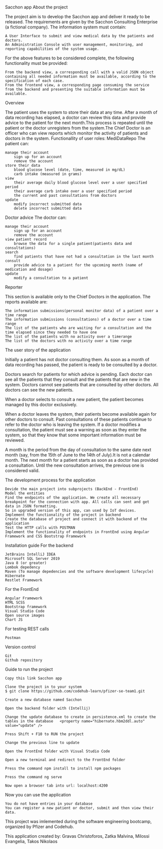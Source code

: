 Sacchon app
About the project

The project aim is to develop the Sacchon app and deliver it ready to be released. The requirements are given by the Sacchon Consulting Enterprise (a fictional company). The information system must contain:

    A User Interface to submit and view medical data by the patients and doctors.
    An Administration Console with user management, monitoring, and reporting capabilities of the system usage.

For the above features to be considered complete, the following functionality must be provided:

    From the backend view, a corresponding call with a valid JSON object containing all needed information must be available, according to the specification of each case.
    From the frontend view, a corresponding page consuming the service from the backend and presenting the suitable information must be available.

Overview

The patient uses the system to store their data at any time. After a month of data recording has elapsed, a doctor can review this data and provide advice to the patient for the next month.This process is repeated until the patient or the doctor unregisters from the system.The Chief Doctor is an officer who can view reports which monitor the activity of patients and doctors in the system.
Functionallity of user roles:
MediDataRepo
The patient can:

    manage their account
        sign up for an account
        remove the account
    store their data
        blood glucose level (date, time, measured in mg/dL)
        carb intake (measured in grams)
    view
        their average daily blood glucose level over a user specified period
        their average carb intake over a user specified period
        the current and past consultations from doctors
    update
        modify incorrect submitted data
        delete incorrect submitted data

Doctor advice
The doctor can:

    manage their account
        sign up for an account
        remove the account
    view patient record
        browse the data for a single patient(patients data and consultations)
    search
        find patients that have not had a consultation in the last month
    consult
        provide advice to a patient for the upcoming month (name of medication and dosage)
    update
        modify a consultation to a patient

Reporter

This section is available only to the Chief Doctors in the application. The reports available are:

    The information submissions(personal monitor data) of a patient over a time range
    The information submissions (consultations) of a doctor over a time range
    The list of the patients who are waiting for a consultation and the time elapsed since they needed to have one
    The list of the patients with no activity over a timerange
    The list of the doctors with no activity over a time range

The user story of the application

Initially a patient has not doctor consulting them. As soon as a month of data recording has passed, the patient is ready to be consulted by a doctor.

Doctors search for patients for which advice is pending. Each doctor can see all the patients that they consult and the patients that are new in the system. Doctors cannot see patients that are consulted by other doctors. All doctors can see the new patients.

When a doctor selects to consult a new patient, the patient becomes managed by this doctor exclusively.

When a doctor leaves the system, their patients become available again for other doctors to consult. Past consultations of these patients continue to refer to the doctor who is leaving the system. If a doctor modifies a consultation, the patient must see a warning as soon as they enter the system, so that they know that some important information must be reviewed.

A month is the period from the day of consultation to the same date next month (say, from the 15th of June to the 14th of July).It is not a calendar month. The next month for a patient starts as soon as a doctor has provided a consultation. Until the new consultation arrives, the previous one is considered valid.


The development process for the application

    Devide the main project into subprojects (BackEnd - FrontEnd)
    Model the entities
    Find the endpoints of the application. We create all necessary breakpoint for the connection with app. All calls can sent and get data in JSON formatting.
    So in upgraded version of this app, can used by IoT devices.
    Implement the functionality of the project in backend
    Create the database of project and connect it with backend of the application
    Test the HTTP calls with POSTMAN
    Implement the functionality of endpoints in FrontEnd using Angular Framework and CSS Bootstrap Framework

Installation guide
For the backend

    JetBrains IntelliJ IDEA
    Microsoft SQL Server 2019
    Java 8 (or greater)
    Lombok depedency
    Maven (To manage depedencies and the software development lifecycle)
    Hibernate
    Restlet Framework

For the FrontEnd

    Angular Framework
    HTML SCSS
    Bootstrap framework
    Visual Studio Code
    Open source images
    Chart JS

For testing REST calls

    Postman

Version control

    Git
    Github repository

Guide to run the project

    Copy this link Sacchon app

    Clone the project in to your system
    $ git clone https://github.com/codehub-learn/pfizer-se-team1.git 

    Create a new database named Sacchon

    Open the backend folder with (Intellij)

    Change the update database to create in persistence.xml to create the tables in the database   <property name="hibernate.hbm2ddl.auto" value="update" />

    Press Shift + F10 to RUN the project

    Change the previous line to update

    Open the FrontEnd folder with Visual Studio Code

    Open a new terminal and redirect to the FrontEnd folder

    Press the command npm install to install npm packages

    Press the command ng serve

    Now open a browser tab into url: localhost:4200

Now you can use the application

    You do not have entries in your database
    You can register a new patient or doctor, submit and then view their data.

This project was imlemented during the software engineering bootcamp, organized by Pfizer and Codehub.

This application created by: Gravas Christoforos, Zatka Malvina, Milossi Evangelia, Takos Nikolaos

